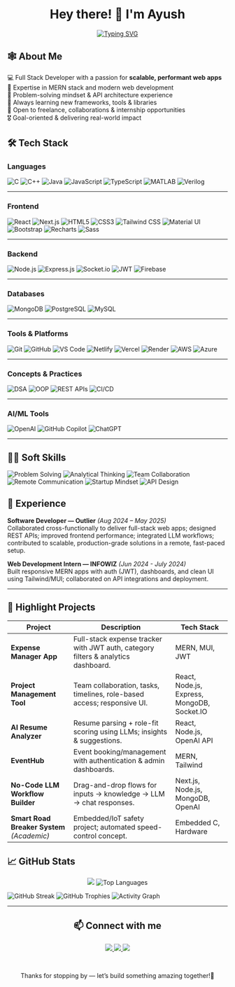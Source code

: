 <div align="center">

  <h1>Hey there! 👋 I'm Ayush</h1>

  <div style="display: flex; justify-content: center;">
    <a href="https://git.io/typing-svg">
      <img src="https://readme-typing-svg.herokuapp.com?size=24&color=00BFFF&center=true&vCenter=true&width=500&lines=Full+Stack+Developer;MERN+Stack+Developer;Startup-Ready,+Always+Learning;Building+Scalable+%26+Impactful+Websites;Open+to+Opportunities" alt="Typing SVG" />
    </a>
  </div>
</div>

## 🕸 About Me
💻 Full Stack Developer with a passion for **scalable, performant web apps**  
🚀 Expertise in MERN stack and modern web development  
🧠 Problem-solving mindset & API architecture experience  
🌱 Always learning new frameworks, tools & libraries  
🎯 Open to freelance, collaborations & internship opportunities  
🎖️ Goal-oriented & delivering real-world impact

## 🛠 Tech Stack  

### Languages  
![C](https://img.shields.io/badge/C-00599C?style=flat&logo=c&logoColor=white) ![C++](https://img.shields.io/badge/C++-00599C?style=flat&logo=cplusplus&logoColor=white) ![Java](https://img.shields.io/badge/Java-007396?style=flat&logo=java&logoColor=white) ![JavaScript](https://img.shields.io/badge/JavaScript-F7DF1E?style=flat&logo=javascript&logoColor=black) ![TypeScript](https://img.shields.io/badge/TypeScript-3178C6?style=flat&logo=typescript&logoColor=white) ![MATLAB](https://img.shields.io/badge/MATLAB-ff9a00?style=flat&logo=mathworks&logoColor=white) ![Verilog](https://img.shields.io/badge/Verilog-FF0000?style=flat&logoColor=white)  

---

### Frontend  
![React](https://img.shields.io/badge/React-61DAFB?style=flat&logo=react&logoColor=black) ![Next.js](https://img.shields.io/badge/Next.js-000000?style=flat&logo=nextdotjs&logoColor=white) ![HTML5](https://img.shields.io/badge/HTML5-E34F26?style=flat&logo=html5&logoColor=white) ![CSS3](https://img.shields.io/badge/CSS3-1572B6?style=flat&logo=css3&logoColor=white) ![Tailwind CSS](https://img.shields.io/badge/Tailwind_CSS-38B2AC?style=flat&logo=tailwind-css&logoColor=white) ![Material UI](https://img.shields.io/badge/Material_UI-007FFF?style=flat&logo=mui&logoColor=white) ![Bootstrap](https://img.shields.io/badge/Bootstrap-7952B3?style=flat&logo=bootstrap&logoColor=white) ![Recharts](https://img.shields.io/badge/Recharts-FF6384?style=flat&logo=recharts&logoColor=white) ![Sass](https://img.shields.io/badge/Sass-CC6699?style=flat&logo=sass&logoColor=white)  

---

### Backend  
![Node.js](https://img.shields.io/badge/Node.js-339933?style=flat&logo=node.js&logoColor=white) ![Express.js](https://img.shields.io/badge/Express.js-000000?style=flat&logo=express&logoColor=white) ![Socket.io](https://img.shields.io/badge/Socket.io-010101?style=flat&logo=socketdotio&logoColor=white) ![JWT](https://img.shields.io/badge/JWT-000000?style=flat&logo=jsonwebtokens&logoColor=white) ![Firebase](https://img.shields.io/badge/Firebase-FFCA28?style=flat&logo=firebase&logoColor=black)  

---

### Databases  
![MongoDB](https://img.shields.io/badge/MongoDB-47A248?style=flat&logo=mongodb&logoColor=white) ![PostgreSQL](https://img.shields.io/badge/PostgreSQL-336791?style=flat&logo=postgresql&logoColor=white) ![MySQL](https://img.shields.io/badge/MySQL-4479A1?style=flat&logo=mysql&logoColor=white)  

---

### Tools & Platforms  
![Git](https://img.shields.io/badge/Git-F05032?style=flat&logo=git&logoColor=white) ![GitHub](https://img.shields.io/badge/GitHub-181717?style=flat&logo=github&logoColor=white) ![VS Code](https://img.shields.io/badge/VS_Code-007ACC?style=flat&logo=visual-studio-code&logoColor=white) ![Netlify](https://img.shields.io/badge/Netlify-00C7B7?style=flat&logo=netlify&logoColor=white) ![Vercel](https://img.shields.io/badge/Vercel-000000?style=flat&logo=vercel&logoColor=white) ![Render](https://img.shields.io/badge/Render-00979D?style=flat&logo=render&logoColor=white) ![AWS](https://img.shields.io/badge/AWS-232F3E?style=flat&logo=amazon-aws&logoColor=white) ![Azure](https://img.shields.io/badge/Azure-0078D4?style=flat&logo=microsoft-azure&logoColor=white)  

---

### Concepts & Practices  
![DSA](https://img.shields.io/badge/Data_Structures-2E8B57?style=flat&logo=leetcode&logoColor=white) ![OOP](https://img.shields.io/badge/OOP-FF8C00?style=flat&logo=java&logoColor=white) ![REST APIs](https://img.shields.io/badge/REST_APIs-0A66C2?style=flat&logo=postman&logoColor=white) ![CI/CD](https://img.shields.io/badge/CI%2FCD-2088FF?style=flat&logo=github-actions&logoColor=white)  

---

### AI/ML Tools  
![OpenAI](https://img.shields.io/badge/OpenAI_API-412991?style=flat&logo=openai&logoColor=white) ![GitHub Copilot](https://img.shields.io/badge/GitHub_Copilot-000000?style=flat&logo=github&logoColor=white) ![ChatGPT](https://img.shields.io/badge/ChatGPT-74AA9C?style=flat&logo=openai&logoColor=white)  

---

## 🤝🏻 Soft Skills  
![Problem Solving](https://img.shields.io/badge/Problem%20Solving-2E8B57?style=flat&logo=theconversation&logoColor=white) ![Analytical Thinking](https://img.shields.io/badge/Analytical%20Thinking-4682B4?style=flat&logo=abstract&logoColor=white) ![Team Collaboration](https://img.shields.io/badge/Team%20Collaboration-FF69B4?style=flat&logo=teams&logoColor=white) ![Remote Communication](https://img.shields.io/badge/Remote%20Communication-6A5ACD?style=flat&logo=slack&logoColor=white) ![Startup Mindset](https://img.shields.io/badge/Startup%20Ready-FF4500?style=flat&logo=rocket&logoColor=white) ![API Design](https://img.shields.io/badge/API%20Design-0A66C2?style=flat&logo=postman&logoColor=white)  
 

## 💼 Experience  

**Software Developer — Outlier** *(Aug 2024 – May 2025)*  
Collaborated cross-functionally to deliver full-stack web apps; designed REST APIs; improved frontend performance; integrated LLM workflows; contributed to scalable, production-grade solutions in a remote, fast-paced setup.  

**Web Development Intern — INFOWIZ** *(Jun 2024 - July 2024)*  
Built responsive MERN apps with auth (JWT), dashboards, and clean UI using Tailwind/MUI; collaborated on API integrations and deployment.  

---

## 🚀 Highlight Projects  

| Project                                    | Description                                                                       | Tech Stack                                  |
| ------------------------------------------ | --------------------------------------------------------------------------------- | ------------------------------------------- |
| **Expense Manager App**                    | Full-stack expense tracker with JWT auth, category filters & analytics dashboard. | MERN, MUI, JWT                              |
| **Project Management Tool**                | Team collaboration, tasks, timelines, role-based access; responsive UI.           | React, Node.js, Express, MongoDB, Socket.IO |
| **AI Resume Analyzer**                     | Resume parsing + role-fit scoring using LLMs; insights & suggestions.             | React, Node.js, OpenAI API                  |
| **EventHub**                               | Event booking/management with authentication & admin dashboards.                  | MERN, Tailwind                              |
| **No-Code LLM Workflow Builder**           | Drag-and-drop flows for inputs → knowledge → LLM → chat responses.                | Next.js, Node.js, MongoDB, OpenAI           |
| **Smart Road Breaker System** *(Academic)* | Embedded/IoT safety project; automated speed-control concept.                     | Embedded C, Hardware                        |
 

## 📈 GitHub Stats  

<p align="center">
  <img src="https://github-readme-stats.vercel.app/api?username=Venom3103&show_icons=true&theme=radical&custom_title=Statistics" />
  <img src="https://github-readme-stats.vercel.app/api/top-langs/?username=Venom3103&layout=compact&theme=radical" alt="Top Languages" />
</p>

  <img src="https://github-readme-streak-stats.herokuapp.com/?user=Venom3103&theme=radical" alt="GitHub Streak"/>  

<img src="https://github-profile-trophy.vercel.app/?username=Venom3103&theme=radical&margin-w=12&margin-h=12" alt="GitHub Trophies" />  

<img src="https://github-readme-activity-graph.vercel.app/graph?username=Venom3103&theme=react-dark&hide_border=true" alt="Activity Graph" />  

---

## <p align = "center"> 📫 Connect with me

<p align="center">
  <a href="https://www.linkedin.com/in/ayush-k-2976b32a7/" target="_blank">
    <img src="https://img.shields.io/badge/LinkedIn-0A66C2?style=for-the-badge&logo=linkedin&logoColor=white" />
  </a>
  <a href="mailto:ayushkumar3300@gmail.com" target="_blank">
    <img src="https://img.shields.io/badge/Email-D14836?style=for-the-badge&logo=gmail&logoColor=white" />
  </a>
  <a href="https://YOUR-PORTFOLIO-URL" target="_blank">
    <img src="https://img.shields.io/badge/Portfolio-000000?style=for-the-badge&logo=vercel&logoColor=white" />
  </a>
</p>
</p>
<br>
<p align="center"> Thanks for stopping by — let’s build something amazing together!🚀
</p>


